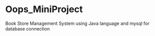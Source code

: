 # Oops_MiniProject
Book Store Management System using Java language and  mysql for database  connection
 
 
 
